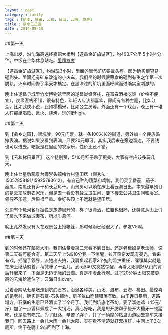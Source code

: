 ```yaml
---
layout : post
category : family
tags : [丽水, 梯田, 云和, 日出, 云海, 旅游]
title : 丽水三日游
date : 2014-08-18
---
```


##第一天

上海出发，沿沈海高速经嘉绍大桥到【遂昌金矿旅游区】，约493.7公里 5小时4分钟。中饭在金华休息站吃。[里程参考](http://map.qq.com/?l=213807969)

【遂昌金矿旅游区】，约游玩3小时，里面的唐代矿坑要戴头盔，因为确实很容易碰到头。里面还有矿车改造的小火车，我们坐的时候很荣幸的碰到有生之年第一次脱轨，火车时间修了半天才搞定。在黑漆漆的矿坑里面呼啸而过确实蛮刺激的。

晚上住遂昌县城里竹炭博物馆里面的遂昌炭缘客栈，在富春酒楼吃饭（价格不便宜）。炭缘客栈不错，很有特色，年轻人应该都喜欢，房间有各种主题，比如江湖，比如武侠小说，比如榻榻米，比如公主房等。外面还有一个戏台，晚上有一堆人在那里唱歌、篝火、烧烤，玩的挺high。

##第二天

到【畲乡之窗】，很坑爹，90元门票，就一条100米长的街道，另外加一个民族婚嫁表演。据说如果没看到表演，只要20元即可。其实我后来在旁边溜达，不要钱也可以进去。吃饭是在里面的农家乐，性价比还不错。

到【云和梯田景区】,这个特别赞，5/10月稻子熟了更美，大家有空应该多玩几天。

晚上住七星墩观景台旁崇头镇梅竹村望田居（柳秀法15057858191/15925783612）。有自己种的蔬菜和鸡鸭，我们买了番茄、茄子、丝瓜、南瓜还有笋干和长豆角干。山景房可以躺在床上看云海日出。本来最早预订的是云顶放鹤农家乐，但是去一看没有独立卫生间，要下楼去公共卫生间和浴室。领导不乐意，后果很严重。幸好头顶上不远就是望田居。

旁边有个悬河餐厅据说是旅游局开的，样子很潇洒，位置也很好，还特意从山上引了泉水下来做成瀑布，所以叫悬河。

晚上竟然发现有人在观景台上搭帐篷，那时候雨已经很大了，驴友V5啊。

##第三天

到的时候还在瓢泼大雨，我们估量着第二天看不到日出。还是老板娘是老法师，说第二天有可能会有。第二天早上5点10分我一下惊醒，拉开窗帘发现有亮光，看来有戏。摇醒了领导，派她出去拍，我肩负起我家2个娃的监护重任，嘿嘿其实就是在床上继续躺着。稍微眯了一会儿，到5点40又突然惊醒，再看太阳刚好从山的背后升起来了，下面是无边无际的云海。真是不虚此行啊。过了20分钟太阳又被更高的云海给遮住了，云海日出over。

沿着台阶从七星墩走到坑底石寨，沿途各种美，山溪、瀑布、云海、梯田。最惊喜的是老村，确实是石寨-石头铺地，房子依山而建错落有致。由于连日暴雨，道路塌方，石寨的生意已经清淡了半个月了。我们到坑底老茶坊，要了溜达鸡（45元/斤）加了一点香料煮成了一大锅汤，真心好吃，我是甩开腮帮子垫开大槽牙一顿猛吃，还是没有吃完。为了赶路，辛苦了胖子，打了一辆摩的钻盘山道回去拿车来接我们。回去路上一会儿大雨一会儿太阳，实在看不清楚就打双挑灯。中间上了2次厕所，终于在晚上9点回到了上海。

